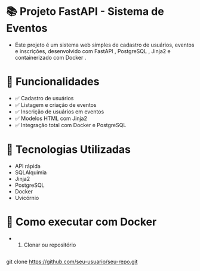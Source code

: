 # 📚 Projeto FastAPI - Sistema de Eventos
- Este projeto é um sistema web simples de cadastro de usuários, eventos e inscrições, desenvolvido com FastAPI , PostgreSQL , Jinja2 e containerizado com Docker .

# 🚀 Funcionalidades
- ✅ Cadastro de usuários
- ✅ Listagem e criação de eventos
- ✅ Inscrição de usuários em eventos
- ✅ Modelos HTML com Jinja2
- ✅ Integração total com Docker e PostgreSQL

# 🧰 Tecnologias Utilizadas
- API rápida
- SQLAlquimia
- Jinja2
- PostgreSQL
- Docker
- Uvicórnio
  
# 🐳 Como executar com Docker
- 1. Clonar ou repositório

   ```bash
git clone https://github.com/seu-usuario/seu-repo.git
   ```
